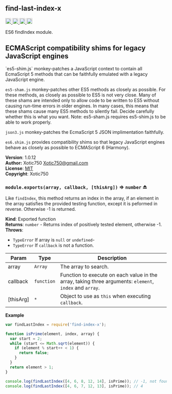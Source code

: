 <a name="module_find-last-index-x"></a>
## find-last-index-x
<a href="https://travis-ci.org/Xotic750/find-last-index-x"
title="Travis status">
<img
src="https://travis-ci.org/Xotic750/find-last-index-x.svg?branch=master"
alt="Travis status" height="18">
</a>
<a href="https://david-dm.org/Xotic750/find-last-index-x"
title="Dependency status">
<img src="https://david-dm.org/Xotic750/find-last-index-x.svg"
alt="Dependency status" height="18"/>
</a>
<a
href="https://david-dm.org/Xotic750/find-last-index-x#info=devDependencies"
title="devDependency status">
<img src="https://david-dm.org/Xotic750/find-last-index-x/dev-status.svg"
alt="devDependency status" height="18"/>
</a>
<a href="https://badge.fury.io/js/find-last-index-x" title="npm version">
<img src="https://badge.fury.io/js/find-last-index-x.svg"
alt="npm version" height="18">
</a>

ES6 findIndex module.

<h2>ECMAScript compatibility shims for legacy JavaScript engines</h2>
`es5-shim.js` monkey-patches a JavaScript context to contain all EcmaScript 5
methods that can be faithfully emulated with a legacy JavaScript engine.

`es5-sham.js` monkey-patches other ES5 methods as closely as possible.
For these methods, as closely as possible to ES5 is not very close.
Many of these shams are intended only to allow code to be written to ES5
without causing run-time errors in older engines. In many cases,
this means that these shams cause many ES5 methods to silently fail.
Decide carefully whether this is what you want. Note: es5-sham.js requires
es5-shim.js to be able to work properly.

`json3.js` monkey-patches the EcmaScript 5 JSON implimentation faithfully.

`es6.shim.js` provides compatibility shims so that legacy JavaScript engines
behave as closely as possible to ECMAScript 6 (Harmony).

**Version**: 1.0.12  
**Author:** Xotic750 <Xotic750@gmail.com>  
**License**: [MIT](&lt;https://opensource.org/licenses/MIT&gt;)  
**Copyright**: Xotic750  
<a name="exp_module_find-last-index-x--module.exports"></a>
### `module.exports(array, callback, [thisArg])` ⇒ <code>number</code> ⏏
Like `findIndex`, this method returns an index in the array, if an element
in the array satisfies the provided testing function, except it is peformed
in reverse. Otherwise -1 is returned.

**Kind**: Exported function  
**Returns**: <code>number</code> - Returns index of positively tested element, otherwise -1.  
**Throws**:

- <code>TypeError</code> If array is `null` or `undefined`-
- <code>TypeError</code> If `callback` is not a function.


| Param | Type | Description |
| --- | --- | --- |
| array | <code>Array</code> | The array to search. |
| callback | <code>function</code> | Function to execute on each value in the array,  taking three arguments: `element`, `index` and `array`. |
| [thisArg] | <code>\*</code> | Object to use as `this` when executing `callback`. |

**Example**  
```js
var findLastIndex = require('find-index-x');

function isPrime(element, index, array) {
  var start = 2;
  while (start <= Math.sqrt(element)) {
    if (element % start++ < 1) {
      return false;
    }
  }
  return element > 1;
}

console.log(findLastIndex([4, 6, 8, 12, 14], isPrime)); // -1, not found
console.log(findLastIndex([4, 6, 7, 12, 13], isPrime)); // 4
```
